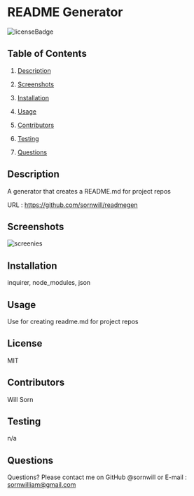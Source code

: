 # README Generator

  ![licenseBadge](https://img.shields.io/badge/license-MIT-brightgreen)

  ## Table of Contents 

  1. [Description](#description)

  2. [Screenshots](#screenshots)  

  3. [Installation](#installation)

  4. [Usage](#usage)

  5. [Contributors](#contributors)

  6. [Testing](#testing)

  7. [Questions](#questions)


  ## Description 
  A generator  that creates a README.md  for project repos 

  URL : https://github.com/sornwill/readmegen

  ## Screenshots
  ![screenies](https://media.giphy.com/media/Pgu8r4y9Vb5SND7uEu/giphy.gif)

  ## Installation
  inquirer, node_modules, json 

  ## Usage
  Use for creating readme.md for project repos 

  ## License
  MIT 

  ## Contributors
  Will Sorn 

  ## Testing
  n/a 

  ## Questions
  Questions? Please contact me on GitHub @sornwill or E-mail : sornwilliam@gmail.com
